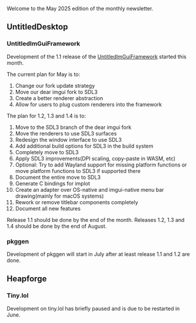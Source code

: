 Welcome to the May 2025 edition of the monthly newsletter.

## UntitledDesktop
### UntitledImGuiFramework
Development of the 1.1 release of the [UntitledImGuiFramework](https://github.com/MadLadSquad/UntitledImGuiFramework) started this month.

The current plan for May is to:

1. Change our fork update strategy
1. Move our dear imgui fork to SDL3
1. Create a better renderer abstraction
1. Allow for users to plug custom renderers into the framework

The plan for 1.2, 1.3 and 1.4 is to:

1. Move to the SDL3 branch of the dear imgui fork
1. Move the renderers to use SDL3 surfaces
1. Redesign the window interface to use SDL3
1. Add additional build options for SDL3 in the build system
1. Completely move to SDL3
1. Apply SDL3 improvements(DPI scaling, copy-paste in WASM, etc)
1. Optional: Try to add Wayland support for missing platform functions or move platform functions to SDL3 if supported there
1. Document the entire move to SDL3
1. Generate C bindings for implot
1. Create an adapter over OS-native and imgui-native menu bar drawing(mainly for macOS systems)
1. Rework or remove titlebar components completely
1. Document all new features

Release 1.1 should be done by the end of the month. Releases 1.2, 1.3 and 1.4 should be done by the end of August.

### pkggen
Development of pkggen will start in July after at least release 1.1 and 1.2 are done.

## Heapforge
### Tiny.lol
Development on tiny.lol has briefly paused and is due to be restarted in June.
